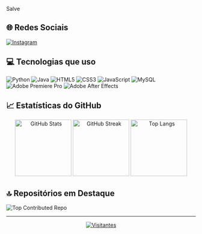 Salve

## 🌐 Redes Sociais
[![Instagram](https://img.shields.io/badge/Instagram-%23E4405F.svg?style=for-the-badge&logo=Instagram&logoColor=white)](https://instagram.com/jubshere)

## 💻 Tecnologias que uso
![Python](https://img.shields.io/badge/Python-3670A0?style=for-the-badge&logo=python&logoColor=ffdd54)
![Java](https://img.shields.io/badge/Java-%23ED8B00.svg?style=for-the-badge&logo=openjdk&logoColor=white)
![HTML5](https://img.shields.io/badge/HTML5-%23E34F26.svg?style=for-the-badge&logo=html5&logoColor=white)
![CSS3](https://img.shields.io/badge/CSS3-%231572B6.svg?style=for-the-badge&logo=css3&logoColor=white)
![JavaScript](https://img.shields.io/badge/JavaScript-%23323330.svg?style=for-the-badge&logo=javascript&logoColor=%23F7DF1E)
![MySQL](https://img.shields.io/badge/MySQL-4479A1.svg?style=for-the-badge&logo=mysql&logoColor=white)
![Adobe Premiere Pro](https://img.shields.io/badge/Adobe%20Premiere%20Pro-9999FF.svg?style=for-the-badge&logo=Adobe%20Premiere%20Pro&logoColor=white)
![Adobe After Effects](https://img.shields.io/badge/Adobe%20After%20Effects-9999FF.svg?style=for-the-badge&logo=Adobe%20After%20Effects&logoColor=white)

## 📈 Estatísticas do GitHub
<div align="center">
  
  <img src="https://github-readme-stats.vercel.app/api?username=jubshereman&theme=dark&hide_border=false&include_all_commits=true&count_private=true" alt="GitHub Stats" height="150"/>
  
  <img src="https://github-readme-streak-stats.herokuapp.com/?user=jubshereman&theme=dark&hide_border=false" alt="GitHub Streak" height="150"/>
  
  <img src="https://github-readme-stats.vercel.app/api/top-langs/?username=jubshereman&theme=dark&hide_border=false&include_all_commits=true&count_private=true&layout=compact" alt="Top Langs" height="150"/>
  
</div>

## 🔝 Repositórios em Destaque
![Top Contributed Repo](https://github-contributor-stats.vercel.app/api?username=jubshereman&limit=5&theme=dark&combine_all_yearly_contributions=true)

---

<div align="center">
  
[![Visitantes](https://visitcount.itsvg.in/api?id=jubshereman&icon=0&color=0)](https://visitcount.itsvg.in)
  
</div>

<!-- Proudly created with GPRM ( https://gprm.itsvg.in ) -->
